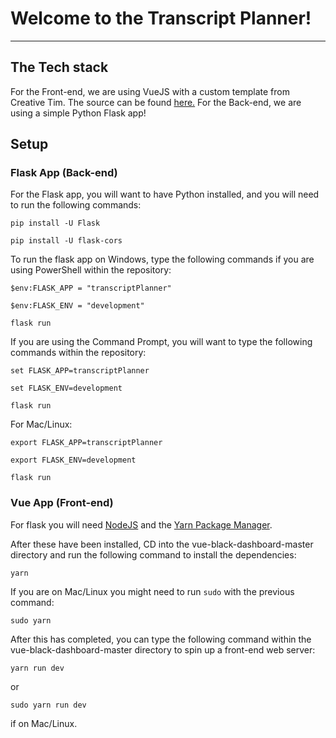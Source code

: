 # Welcome to the Transcript Planner!

-------------------------------------------------------------
## The Tech stack

For the Front-end, we are using VueJS with a custom template from Creative Tim.  The source can be found [here.](https://www.creative-tim.com/product/vue-black-dashboard?affiliate_id=104113&ref=madewithvuejs.com#)
For the Back-end, we are using a simple Python Flask app!

## Setup

### Flask App (Back-end)
For the Flask app, you will want to have Python installed, and you will need to run the following commands:

```pip install -U Flask```

```pip install -U flask-cors```

To run the flask app on Windows, type the following commands if you are using PowerShell within the repository:


```$env:FLASK_APP = "transcriptPlanner"```

```$env:FLASK_ENV = "development"```

```flask run```

If you are using the Command Prompt, you will want to type the following commands within the repository:

```set FLASK_APP=transcriptPlanner```

```set FLASK_ENV=development```

```flask run```

For Mac/Linux:

```export FLASK_APP=transcriptPlanner```

```export FLASK_ENV=development```

```flask run```

### Vue App (Front-end)

For flask you will need [NodeJS](https://nodejs.org/en/) and  the [Yarn Package Manager](https://yarnpkg.com/en/).

After these have been installed, CD into the vue-black-dashboard-master directory and run the following command to install the dependencies:

```yarn```

If you are on Mac/Linux you might need to run ```sudo``` with the previous command:

```sudo yarn```

After this has completed, you can type the following command within the vue-black-dashboard-master directory to spin up a front-end web server:

```yarn run dev```

or 

```sudo yarn run dev```

if on Mac/Linux.